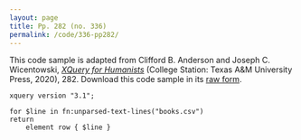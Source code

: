 ```yaml
---
layout: page
title: Pp. 282 (no. 336)
permalink: /code/336-pp282/
---
```


This code sample is adapted from Clifford B. Anderson and Joseph C. Wicentowski, 
[_XQuery for Humanists_](/) (College Station: Texas A&M University Press, 2020), 282. 
Download this code sample in its [raw form](/code/336-pp282/336-pp282.xq).

```xquery
xquery version "3.1";

for $line in fn:unparsed-text-lines("books.csv")
return
    element row { $line }
```  
